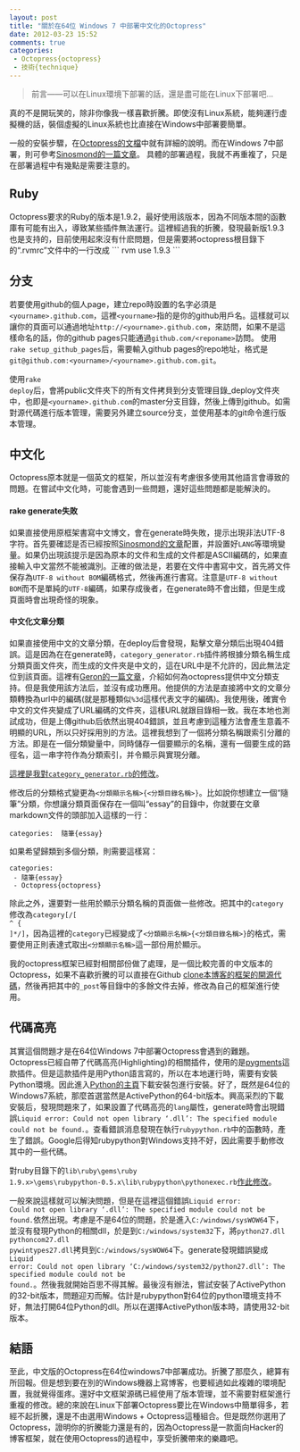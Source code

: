 ```yaml
---
layout: post
title: "關於在64位 Windows 7 中部署中文化的Octopress"
date: 2012-03-23 15:52
comments: true
categories:  
 - Octopress{octopress}
 - 技術{technique}
---
```


<blockquote>
前言——可以在Linux環境下部署的話，還是盡可能在Linux下部署吧...
</blockquote>

真的不是開玩笑的，除非你像我一樣喜歡折騰。即使沒有Linux系統，能夠運行虛擬機的話，裝個虛擬的Linux系統也比直接在Windows中部署要簡單。

一般的安裝步驟，在<a href="http://octopress.org/docs/">Octopress的文檔</a>中就有詳細的說明。而在Windows 7中部署，則可參考<a href="http://sinosmond.github.com/blog/2012/03/12/install-and-deploy-octopress-to-github-on-windows7-from-scratch/">Sinosmond的一篇文章</a>。
具體的部署過程，我就不再重複了，只是在部署過程中有幾點是需要注意的。

<!--more-->

<h2>Ruby</h2>
Octopress要求的Ruby的版本是1.9.2，最好使用該版本，因為不同版本間的函數庫有可能有出入，導致某些插件無法運行。這裡經過我的折騰，發現最新版1.9.3也是支持的，目前使用起來沒有什麽問題，但是需要將octopress根目錄下的“.rvmrc”文件中的一行改成
```
rvm use 1.9.3
```

<h2>分支</h2>
若要使用github的個人page，建立repo時設置的名字必須是<code>&lt;yourname&gt;.github.com</code>，這裡<code>&lt;yourname&gt;</code>指的是你的github用戶名。這樣就可以讓你的頁面可以通過地址<code>http://&lt;yourname&gt;.github.com</code>，來訪問，如果不是這樣命名的話，你的github pages只能通過<code>github.com/&lt;reponame&gt;</code>訪問。
使用<code>rake setup_github_pages</code>后，需要輸入github pages的repo地址，格式是<code>git@github.com:&lt;yourname&gt;/&lt;yourname&gt;.github.com.git</code>。

使用<code>rake deploy</code>后，會將public文件夾下的所有文件拷貝到分支管理目錄_deploy文件夾中，也即是<code>&lt;yourname&gt;.github.com</code>的master分支目錄，然後上傳到github。如需對源代碼進行版本管理，需要另外建立source分支，並使用基本的git命令進行版本管理。

<h2>中文化</h2>
Octopress原本就是一個英文的框架，所以並沒有考慮很多使用其他語言會導致的問題。在嘗試中文化時，可能會遇到一些問題，還好這些問題都是能解決的。

<h4>rake generate失敗</h4>
如果直接使用原框架書寫中文博文，會在generate時失敗，提示出現非法UTF-8字符。首先要確認是否已經按照<a href="http://sinosmond.github.com/blog/2012/03/12/install-and-deploy-octopress-to-github-on-windows7-from-scratch/">Sinosmond的文章</a>配置，并設置好<code>LANG</code>等環境變量。如果仍出現該提示是因為原本的文件和生成的文件都是ASCII編碼的，如果直接輸入中文當然不能被識別。正確的做法是，若要在文件中書寫中文，首先將文件保存為<code>UTF-8 without BOM</code>編碼格式，然後再進行書寫。注意是<code>UTF-8 without BOM</code>而不是單純的<code>UTF-8</code>編碼，如果存成後者，在generate時不會出錯，但是生成頁面時會出現奇怪的現象。

<h4>中文化文章分類</h4>
如果直接使用中文的文章分類，在deploy后會發現，點擊文章分類后出現404錯誤。這是因為在在generate時，<code>category_generator.rb</code>插件將根據分類名稱生成分類頁面文件夾，而生成的文件夾是中文的，這在URL中是不允許的，因此無法定位到該頁面。這裡有<a href="http://geron.heroku.com/blog/2012/octo-cate-cn-spo">Geron的一篇文章</a>，介紹如何為octopress提供中文分類支持。但是我使用該方法后，並沒有成功應用。他提供的方法是直接將中文的文章分類轉換為url中的編碼(就是那種類似<code>%3d</code>這樣代表文字的編碼)。我使用後，確實令中文的文件夾變成了URL編碼的文件夾，這樣URL就跟目錄相一致。我在本地也測試成功，但是上傳github后依然出現404錯誤，並且考慮到這種方法會產生意義不明顯的URL，所以只好採用別的方法。這裡我想到了一個將分類名稱跟索引分離的方法。即是在一個分類變量中，同時儲存一個要顯示的名稱，還有一個要生成的路徑名，這一串字符作為分類索引，并令顯示與實現分離。

<a href="https://github.com/denjones/denjones.github.com/commit/1d4f3b9433a4d77e31530c4d5f20611c9b9829e2#diff-1">這裡是我對<code>category_generator.rb</code>的修改</a>。

修改后的分類格式變更為<code>&lt;分類顯示名稱&gt;{&lt;分類目錄名稱&gt;}</code>。比如說你想建立一個“隨筆”分類，你想讓分類頁面保存在一個叫“essay”的目錄中，你就要在文章markdown文件的頭部加入這樣的一行：
```
categories:  隨筆{essay}
```
如果希望歸類到多個分類，則需要這樣寫：
```
categories: 
 - 隨筆{essay}
 - Octopress{octopress}
```

除此之外，還要對一些用於顯示分類名稱的頁面做一些修改。把其中的<code>category</code>修改為<code>category[/[ ^ { ]*/]</code>，因為這裡的<code>category</code>已經變成了<code>&lt;分類顯示名稱&gt;{&lt;分類目錄名稱&gt;}</code>的格式，需要使用正則表達式取出<code>&lt;分類顯示名稱&gt;</code>這一部份用於顯示。

我的octopress框架已經對相關部份做了處理，是一個比較完善的中文版本的Octopress，如果不喜歡折騰的可以直接在Github <a href="https://github.com/denjones/denjones.github.com/tree/source">clone本博客的框架的開源代碼</a>，然後再把其中的<code>_post</code>等目錄中的多餘文件去掉，修改為自己的框架進行使用。

<h2>代碼高亮</h2>
其實這個問題才是在64位Windows 7中部署Octopress會遇到的難題。Octopress已經自帶了代碼高亮(Highlighting)的相關插件，使用的是<a href="http://pygments.org/">pygments</a>這款插件。但是這款插件是用Python語言寫的，所以在本地運行時，需要有安裝Python環境。因此進入<a href="http://www.activestate.com/activepython/downloads">Python的主頁</a>下載安裝包進行安裝。好了，既然是64位的Windows7系統，那麼首選當然是ActivePython的64-bit版本。興高采烈的下載安裝后，發現問題來了，如果設置了代碼高亮的<code>lang</code>屬性，generate時會出現錯誤<code>Liquid error: Could not open library ‘.dll’: The specified module could not be found.</code>。查看錯誤消息發現在執行<code>rubypython.rb</code>中的函數時，產生了錯誤。Google后得知rubypython對Windows支持不好，因此需要手動修改其中的一些代碼。

對ruby目錄下的<code>lib\ruby\gems\ruby 1.9.x>\gems\rubypython-0.5.x\lib\rubypython\pythonexec.rb</code><a href="https://github.com/bendoerr/rubypython/commit/1349aea1c6faa459c4be8474e4a7e878f08459c2">作此修改</a>。

一般來說這樣就可以解決問題，但是在這裡這個錯誤<code>Liquid error: Could not open library ‘.dll’: The specified module could not be found.</code>依然出現。考慮是不是64位的問題，於是進入<code>C:/windows/sysWOW64</code>下，並沒有發現Python的相關dll，於是到<code>C:/windows/system32</code>下，將<code>python27.dll pythoncom27.dll pywintypes27.dll</code>拷貝到<code>C:/windows/sysWOW64</code>下。generate發現錯誤變成<code>Liquid error: Could not open library ‘C:/windows/system32/python27.dll’: The specified module could not be found.</code>。然後我就開始百思不得其解。最後沒有辦法，嘗試安裝了ActivePython的32-bit版本，問題迎刃而解。估計是rubypython對64位的python環境支持不好，無法打開64位Python的dll。所以在選擇ActivePython版本時，請使用32-bit版本。

<h2>結語</h2>
至此，中文版的Octopress在64位windows7中部署成功。折騰了那麼久，總算有所回報。但是想到要在別的Windows機器上寫博客，也要經過如此複雜的環境配置，我就覺得蛋疼。還好中文框架源碼已經使用了版本管理，並不需要對框架進行重複的修改。總的來說在Linux下部署Octopress要比在Windows中簡單得多，若經不起折騰，還是不由選用Windows + Octopress這種組合。但是既然你選用了Octopress，證明你的折騰能力還是有的，因為Octopress是一款面向Hacker的博客框架，就在使用Octopress的過程中，享受折騰帶來的樂趣吧。